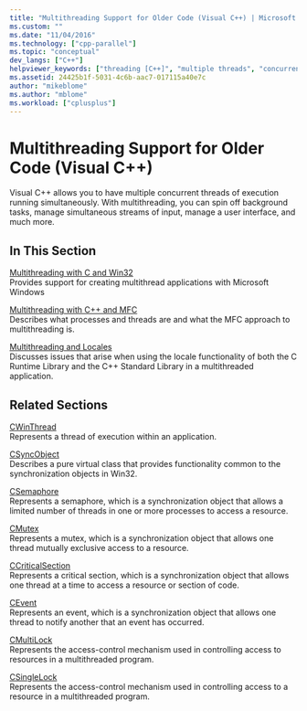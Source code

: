 ```yaml
---
title: "Multithreading Support for Older Code (Visual C++) | Microsoft Docs"
ms.custom: ""
ms.date: "11/04/2016"
ms.technology: ["cpp-parallel"]
ms.topic: "conceptual"
dev_langs: ["C++"]
helpviewer_keywords: ["threading [C++]", "multiple threads", "concurrent programming [C++]", "programming [C++], multithreaded", "multithreading [C++], about multithreading", "multiple concurrent threads", "multithreading [C++]"]
ms.assetid: 24425b1f-5031-4c6b-aac7-017115a40e7c
author: "mikeblome"
ms.author: "mblome"
ms.workload: ["cplusplus"]
---
```

# Multithreading Support for Older Code (Visual C++)
Visual C++ allows you to have multiple concurrent threads of execution running simultaneously. With multithreading, you can spin off background tasks, manage simultaneous streams of input, manage a user interface, and much more.  
  
## In This Section  
 
[Multithreading with C and Win32](../parallel/multithreading-with-c-and-win32.md)  
Provides support for creating multithread applications with Microsoft Windows  
  
[Multithreading with C++ and MFC](../parallel/multithreading-with-cpp-and-mfc.md)  
Describes what processes and threads are and what the MFC approach to multithreading is.  
  
[Multithreading and Locales](../parallel/multithreading-and-locales.md)  
Discusses issues that arise when using the locale functionality of both the C Runtime Library and the C++ Standard Library in a multithreaded application.  
  
## Related Sections  
 
[CWinThread](../mfc/reference/cwinthread-class.md)  
Represents a thread of execution within an application.  
  
[CSyncObject](../mfc/reference/csyncobject-class.md)  
Describes a pure virtual class that provides functionality common to the synchronization objects in Win32.  
  
[CSemaphore](../mfc/reference/csemaphore-class.md)  
Represents a semaphore, which is a synchronization object that allows a limited number of threads in one or more processes to access a resource.  
  
[CMutex](../mfc/reference/cmutex-class.md)  
Represents a mutex, which is a synchronization object that allows one thread mutually exclusive access to a resource.  
  
[CCriticalSection](../mfc/reference/ccriticalsection-class.md)  
Represents a critical section, which is a synchronization object that allows one thread at a time to access a resource or section of code.  
  
[CEvent](../mfc/reference/cevent-class.md)  
Represents an event, which is a synchronization object that allows one thread to notify another that an event has occurred.  
  
[CMultiLock](../mfc/reference/cmultilock-class.md)  
Represents the access-control mechanism used in controlling access to resources in a multithreaded program.  
  
[CSingleLock](../mfc/reference/csinglelock-class.md)  
Represents the access-control mechanism used in controlling access to a resource in a multithreaded program.  